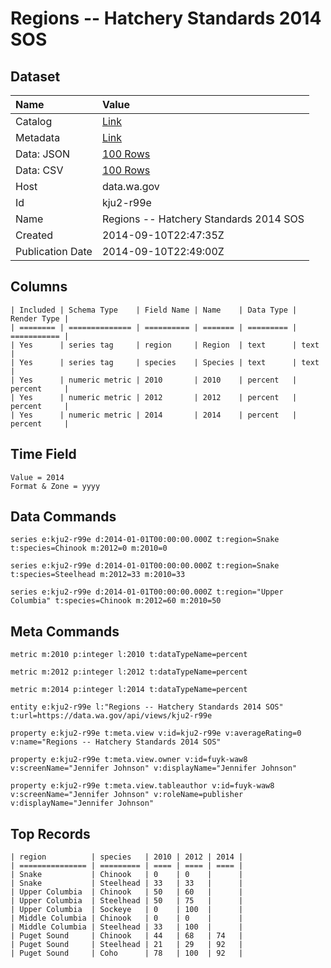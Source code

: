 # Regions -- Hatchery Standards 2014 SOS

## Dataset

| Name | Value |
| :--- | :---- |
| Catalog | [Link](https://catalog.data.gov/dataset/regions-hatchery-standards-2014-sos-cc63d) |
| Metadata | [Link](https://data.wa.gov/api/views/kju2-r99e) |
| Data: JSON | [100 Rows](https://data.wa.gov/api/views/kju2-r99e/rows.json?max_rows=100) |
| Data: CSV | [100 Rows](https://data.wa.gov/api/views/kju2-r99e/rows.csv?max_rows=100) |
| Host | data.wa.gov |
| Id | kju2-r99e |
| Name | Regions -- Hatchery Standards 2014 SOS |
| Created | 2014-09-10T22:47:35Z |
| Publication Date | 2014-09-10T22:49:00Z |

## Columns

```ls
| Included | Schema Type    | Field Name | Name    | Data Type | Render Type |
| ======== | ============== | ========== | ======= | ========= | =========== |
| Yes      | series tag     | region     | Region  | text      | text        |
| Yes      | series tag     | species    | Species | text      | text        |
| Yes      | numeric metric | 2010       | 2010    | percent   | percent     |
| Yes      | numeric metric | 2012       | 2012    | percent   | percent     |
| Yes      | numeric metric | 2014       | 2014    | percent   | percent     |
```

## Time Field

```ls
Value = 2014
Format & Zone = yyyy
```

## Data Commands

```ls
series e:kju2-r99e d:2014-01-01T00:00:00.000Z t:region=Snake t:species=Chinook m:2012=0 m:2010=0

series e:kju2-r99e d:2014-01-01T00:00:00.000Z t:region=Snake t:species=Steelhead m:2012=33 m:2010=33

series e:kju2-r99e d:2014-01-01T00:00:00.000Z t:region="Upper Columbia" t:species=Chinook m:2012=60 m:2010=50
```

## Meta Commands

```ls
metric m:2010 p:integer l:2010 t:dataTypeName=percent

metric m:2012 p:integer l:2012 t:dataTypeName=percent

metric m:2014 p:integer l:2014 t:dataTypeName=percent

entity e:kju2-r99e l:"Regions -- Hatchery Standards 2014 SOS" t:url=https://data.wa.gov/api/views/kju2-r99e

property e:kju2-r99e t:meta.view v:id=kju2-r99e v:averageRating=0 v:name="Regions -- Hatchery Standards 2014 SOS"

property e:kju2-r99e t:meta.view.owner v:id=fuyk-waw8 v:screenName="Jennifer Johnson" v:displayName="Jennifer Johnson"

property e:kju2-r99e t:meta.view.tableauthor v:id=fuyk-waw8 v:screenName="Jennifer Johnson" v:roleName=publisher v:displayName="Jennifer Johnson"
```

## Top Records

```ls
| region          | species   | 2010 | 2012 | 2014 | 
| =============== | ========= | ==== | ==== | ==== | 
| Snake           | Chinook   | 0    | 0    |      | 
| Snake           | Steelhead | 33   | 33   |      | 
| Upper Columbia  | Chinook   | 50   | 60   |      | 
| Upper Columbia  | Steelhead | 50   | 75   |      | 
| Upper Columbia  | Sockeye   | 0    | 100  |      | 
| Middle Columbia | Chinook   | 0    | 0    |      | 
| Middle Columbia | Steelhead | 33   | 100  |      | 
| Puget Sound     | Chinook   | 44   | 68   | 74   | 
| Puget Sound     | Steelhead | 21   | 29   | 92   | 
| Puget Sound     | Coho      | 78   | 100  | 92   | 
```